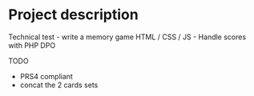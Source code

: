 # Project description
Technical test - write a memory game HTML / CSS / JS - Handle scores with PHP DPO 

TODO
- PRS4 compliant
- concat the 2 cards sets

